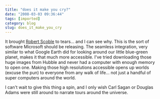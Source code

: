 ```yaml
---
title: "does it make you cry?"
date: "2008-03-03 09:36:44"
tags: [imported]
category: blog
slug: does_it_make_you_cry
---
```


<script type="text/javascript" src="http://service.twistage.com/api/script"></script><script type="text/javascript">viewNode("0411aaa38a77a",{width: 550,height: 320 ,config: {autoplay: false}});</script>

It brought <a href="http://scobleizer.com/2008/02/27/what-made-me-cry-microsofts-world-wide-telescope/">Robert Scoble</a> to tears... and I can see why. This is the sort of software Microsoft should be releasing. The seamless integration, very similar to what Google Earth did for looking around our little blue-green planet, makes it that much more accessible. I've tried downloading those huge images from Hubble and never had a computer with enough memory to open one. Making those high resolutions accessible opens up worlds (excuse the pun) to everyone from any walk of life... not just a handful of super computers around the world.

I can't wait to give this thing a spin, and I only wish Carl Sagan or Douglas Adams were still around to narrate tours around the universe.
